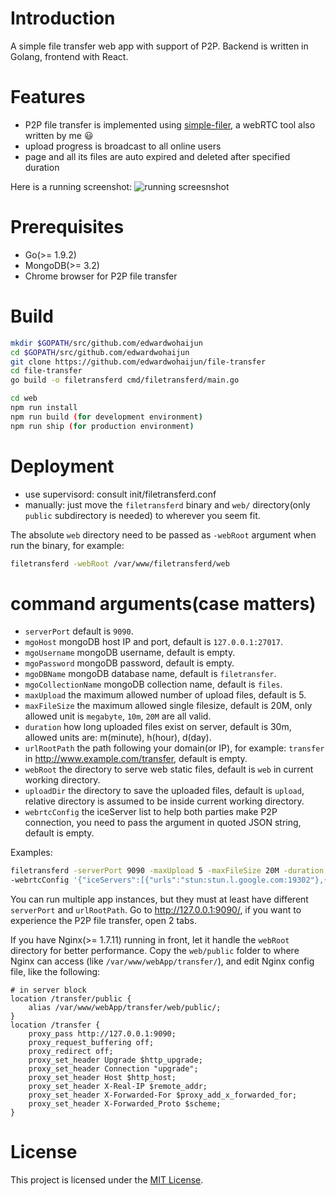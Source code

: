 # Introduction
A simple file transfer web app with support of P2P. Backend is written in Golang, frontend with React.

# Features
* P2P file transfer is implemented using [simple-filer](https://github.com/edwardwohaijun/simple-filer/), a webRTC tool also written by me :smiley:
* upload progress is broadcast to all online users
* page and all its files are auto expired and deleted after specified duration

Here is a running screenshot:
![running screesnshot](https://raw.githubusercontent.com/edwardwohaijun/file-transfer/master/screenshot.gif)

# Prerequisites
* Go(>= 1.9.2)
* MongoDB(>= 3.2)
* Chrome browser for P2P file transfer

# Build
```bash
mkdir $GOPATH/src/github.com/edwardwohaijun
cd $GOPATH/src/github.com/edwardwohaijun
git clone https://github.com/edwardwohaijun/file-transfer
cd file-transfer
go build -o filetransferd cmd/filetransferd/main.go

cd web
npm run install
npm run build (for development environment)
npm run ship (for production environment)
```

# Deployment
* use supervisord: consult init/filetransferd.conf
* manually: just move the `filetransferd` binary and `web/` directory(only `public` subdirectory is needed) to wherever you seem fit.

The absolute `web` directory need to be passed as `-webRoot` argument when run the binary, for example:
```bash
filetransferd -webRoot /var/www/filetransferd/web
```
# command arguments(case matters)
* `serverPort` default is `9090`.
* `mgoHost` mongoDB host IP and port, default is `127.0.0.1:27017`.
* `mgoUsername` mongoDB username, default is empty.
* `mgoPassword` mongoDB password, default is empty.
* `mgoDBName` mongoDB database name, default is `filetransfer`.
* `mgoCollectionName` mongoDB collection name, default is `files`.
* `maxUpload` the maximum allowed number of upload files, default is 5.
* `maxFileSize` the maximum allowed single filesize, default is 20M, only allowed unit is `megabyte`, `10m`, `20M` are all valid.
* `duration` how long uploaded files exist on server, default is 30m, allowed units are: m(minute), h(hour), d(day).
* `urlRootPath` the path following your domain(or IP), for example: `transfer` in http://www.example.com/transfer, default is empty.
* `webRoot` the directory to serve web static files, default is `web` in current working directory.
* `uploadDir` the directory to save the uploaded files, default is `upload`, relative directory is assumed to be inside current working directory.
* `webrtcConfig` the iceServer list to help both parties make P2P connection, you need to pass the argument in quoted JSON string, default is empty.

Examples:
```bash
filetransferd -serverPort 9090 -maxUpload 5 -maxFileSize 20M -duration 30m -urlRootPath abc/xyz/ -webRoot ./web -uploadDir ./upload
-webrtcConfig '{"iceServers":[{"urls":"stun:stun.l.google.com:19302"},{"urls":"stun:global.stun.twilio.com:3478?transport=udp"}]}'
```
You can run multiple app instances, but they must at least have different `serverPort` and `urlRootPath`.
Go to http://127.0.0.1:9090/, if you want to experience the P2P file transfer, open 2 tabs.

If you have Nginx(>= 1.7.11) running in front, let it handle the `webRoot` directory for better performance.
Copy the `web/public` folder to where Nginx can access (like `/var/www/webApp/transfer/`), and edit Nginx config file, like the following:
```
# in server block
location /transfer/public {
    alias /var/www/webApp/transfer/web/public/;
}
location /transfer {
    proxy_pass http://127.0.0.1:9090;
    proxy_request_buffering off;
    proxy_redirect off;
    proxy_set_header Upgrade $http_upgrade;
    proxy_set_header Connection "upgrade";
    proxy_set_header Host $http_host;
    proxy_set_header X-Real-IP $remote_addr;
    proxy_set_header X-Forwarded-For $proxy_add_x_forwarded_for;
    proxy_set_header X-Forwarded_Proto $scheme;
}
```

# License

This project is licensed under the [MIT License](/LICENSE).
